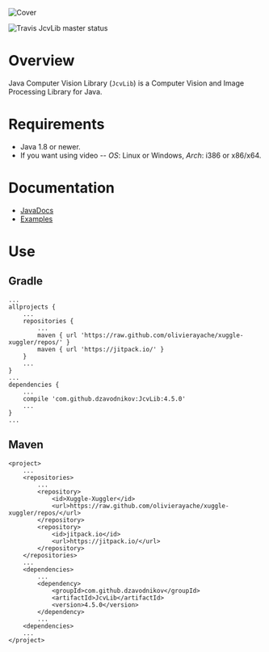 ![Cover](https://raw.github.com/dzavodnikov/JcvLib/master/src/test/resources/Cover.jpg)

![Travis JcvLib master status](https://travis-ci.org/dzavodnikov/JcvLib.svg?branch=master)


Overview
========
Java Computer Vision Library (`JcvLib`) is a Computer Vision and Image Processing Library for Java.


Requirements
============
 * Java 1.8 or newer.
 * If you want using video -- *OS*: Linux or Windows, *Arch*: i386 or x86/x64.


Documentation
=============
 * [JavaDocs](https://dzavodnikov.github.io/JcvLib/)
 * [Examples](https://github.com/dzavodnikov/JcvLib/tree/examples/)


Use
===
Gradle
------
    ...
	allprojects {
	    ...
		repositories {
			...
			maven { url 'https://raw.github.com/olivierayache/xuggle-xuggler/repos/' }
			maven { url 'https://jitpack.io/' }
		}
		...
	}
	...
    dependencies {
        ...
        compile 'com.github.dzavodnikov:JcvLib:4.5.0'
        ...
    }
    ...

Maven
-----
    <project>
        ...
	    <repositories>
	        ...
	        <repository>
		        <id>Xuggle-Xuggler</id>
		        <url>https://raw.github.com/olivierayache/xuggle-xuggler/repos/</url>
		    </repository>
		    <repository>
		        <id>jitpack.io</id>
		        <url>https://jitpack.io/</url>
		    </repository>
	    </repositories>
        ...
        <dependencies>
            ...
	        <dependency>
	            <groupId>com.github.dzavodnikov</groupId>
	            <artifactId>JcvLib</artifactId>
	            <version>4.5.0</version>
	        </dependency>
	        ...
	    <dependencies>
	    ...
	</project>

